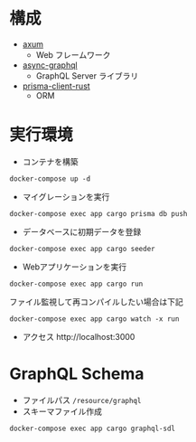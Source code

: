 # 構成
- [axum](https://github.com/tokio-rs/axum)
  - Web フレームワーク
- [async-graphql](https://github.com/async-graphql/async-graphql)
  - GraphQL Server ライブラリ
- [prisma-client-rust](https://github.com/Brendonovich/prisma-client-rust)
  - ORM

# 実行環境
- コンテナを構築
```
docker-compose up -d
```

- マイグレーションを実行
```
docker-compose exec app cargo prisma db push
```

- データベースに初期データを登録
```
docker-compose exec app cargo seeder
```

- Webアプリケーションを実行
```
docker-compose exec app cargo run
```

ファイル監視して再コンパイルしたい場合は下記

```
docker-compose exec app cargo watch -x run
```

- アクセス
http://localhost:3000

# GraphQL Schema
- ファイルパス
`/resource/graphql`
- スキーマファイル作成
```
docker-compose exec app cargo graphql-sdl
```